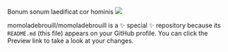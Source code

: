 Bonum sonum laedificat cor hominis
![](https://komarev.com/ghpvc/?username=momoladebrouill&color=red&label=como?)

momoladebrouill/momoladebrouill is a ✨ special ✨ repository because its `README.md` (this file) appears on your GitHub profile.
You can click the Preview link to take a look at your changes.

